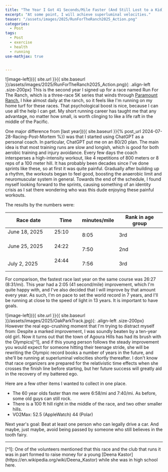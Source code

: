 ```yaml
---
title: "The Year I Got 41 Seconds/Mile Faster (And Still Lost to a Kid)"
excerpt: "At some point, I will achieve superluminal velocities."
teaser: "/assets/images/2025/RunForTheRanch2025_Action.png"
categories:
  - Post
tags:
  - Post
  - exercise
  - health
  - running
use-mathjax: true


---
```

![image-left]({{ site.url }}{{ site.baseurl }}/assets/images/2025/RunForTheRanch2025_Action.png){: .align-left .size-200px}
This is the second year I signed up for a race named Run For The Ranch, which is a three-race 5K series that winds through
[Paramount Ranch.](https://www.nps.gov/samo/planyourvisit/paramountranch.htm) I hike almost daily at the ranch, so it feels 
like I'm running on my home turf for these races. That psychological boost is nice, because I can use all the 
help I can get. My short running career has taught me that any advantage, no matter how small, is worth clinging to like a 
life raft in the middle of the Pacific.

One major difference from [last year]({{ site.baseurl }}{% post_url 2024-07-28-Racing-Post-Mortem %}) was that I started
using ChatGPT as a personal coach. In particular, ChatGPT put me on an 80/20 plan. The main idea is that most training
runs are slow and longish, which is good for both aerobic training and injury avoidance.  Every few days the coach
intersperses a high-intensity workout, like 4 repetitions of 800 meters or 8 reps of a 100 meter hill.  It has probably
been decades since I've done sprints like these, so at first it was quite painful.  Gradually after building up a
rhythm, the workouts began to feel good, boosting the anaerobic limit and neuromuscular system in general. Towards the
end of the schedule, I found myself looking forward to the sprints, causing something of an identity crisis as I sat
there wondering who was this dude enjoying these painful workouts.

The results by the numbers were:

| Race date    | Time | minutes/mile | Rank in age group |
| -------- | ------- | ------- | ------- |
| June 18, 2025 &nbsp;&nbsp;&nbsp;&nbsp;&nbsp;&nbsp; |  25:10 &nbsp;&nbsp;&nbsp;&nbsp;&nbsp;&nbsp; |  8:05   | 3rd |
| June 25, 2025 &nbsp;&nbsp;&nbsp;&nbsp;&nbsp;&nbsp; |  24:22 &nbsp;&nbsp;&nbsp;&nbsp;&nbsp;&nbsp; |  7:50   | 2nd |
| July 2, 2025 &nbsp;&nbsp;&nbsp;&nbsp;&nbsp;&nbsp;  |  24:44 &nbsp;&nbsp;&nbsp;&nbsp;&nbsp;&nbsp; |  7:56   | 3rd |

For comparison, the fastest race last year on the same course was 26:27 (8:31/mi). This year had a 2:05 (41 second/mile)
improvement, which I'm quite happy with, and I've also decided that I will improve by that amount every year. As such,
I'm on pace to set the world record in 7 years, and I'll be running at close to the speed of light in 13 years. It is
important to have goals.

![image-left]({{ site.url }}{{ site.baseurl }}/assets/images/2025/OakParkTrack.jpg){: .align-left .size-200px} However
the real ego-crushing moment that I'm trying to distract myself from: Despite a marked improvement, I was soundly beaten
by a ten-year old girl. Now it turns out that the town of Agoura Hills has had its brush with the Olympics[^1], and if
this young person follows the steady improvement you would expect for someone hitting their teenage stride, she will be
rewriting the Olympic record books a number of years in the future, and she'll be running at superluminal velocities
shortly thereafter. I don't know that race organizers are prepared for the relativistic time effects when she crosses
the finish line before starting, but her future success will greatly aid in the recovery of my battered ego.

Here are a few other items I wanted to collect in one place.
 - The 60 year olds faster than me were 6:58/mi and 7:40/mi. As before, some old guys can still rock.
 - There is a 100 ft hill right in the middle of the race, and two other smaller hills.
 - VO2Max:  52.5 (AppleWatch) 44 (Polar)

Next year's goal: Beat at least one person who can legally drive a car. And maybe, just maybe, avoid being passed by 
someone who still believes in the tooth fairy.

<hr> 
[^1]: One of the volunteers mentioned that this race and the club that runs it was in part formed to raise money for a young [Deena Kastor](https://en.wikipedia.org/wiki/Deena_Kastor) while she was in high school here. 
